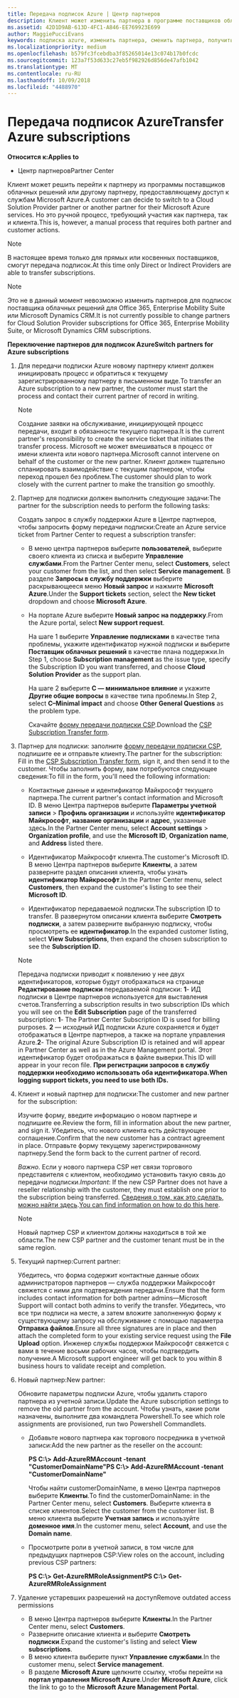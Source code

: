 ```yaml
---
title: Передача подписок Azure | Центр партнеров
description: Клиент может изменить партнера в программе поставщиков облачных решений, использующего службы Microsoft Azure. Однако это ручной процесс, требующий участия как партнера, так и клиента.
ms.assetid: 42D1D9AB-613D-4FC1-A846-EE769923E699
author: MaggiePucciEvans
keywords: подписка azure, изменить партнера, сменить партнера, получить нового партнера, другой партнер
ms.localizationpriority: medium
ms.openlocfilehash: b579fc3fcebdba3f85265014e13c074b17b0fcdc
ms.sourcegitcommit: 123a7f53d633c27eb5f982926d856de47afb1042
ms.translationtype: MT
ms.contentlocale: ru-RU
ms.lasthandoff: 10/09/2018
ms.locfileid: "4488970"
---
```

# <a name="transfer-azure-subscriptions"></a><span data-ttu-id="ae9e1-105">Передача подписок Azure</span><span class="sxs-lookup"><span data-stu-id="ae9e1-105">Transfer Azure subscriptions</span></span> 

**<span data-ttu-id="ae9e1-106">Относится к:</span><span class="sxs-lookup"><span data-stu-id="ae9e1-106">Applies to</span></span>**

-  <span data-ttu-id="ae9e1-107">Центр партнеров</span><span class="sxs-lookup"><span data-stu-id="ae9e1-107">Partner Center</span></span>

<span data-ttu-id="ae9e1-108">Клиент может решить перейти к партнеру из программы поставщиков облачных решений или другому партнеру, предоставляющему доступ к службам Microsoft Azure.</span><span class="sxs-lookup"><span data-stu-id="ae9e1-108">A customer can decide to switch to a Cloud Solution Provider partner or another partner for their Microsoft Azure services.</span></span> <span data-ttu-id="ae9e1-109">Но это ручной процесс, требующий участия как партнера, так и клиента.</span><span class="sxs-lookup"><span data-stu-id="ae9e1-109">This is, however, a manual process that requires both partner and customer actions.</span></span>

>[!Note]  
><span data-ttu-id="ae9e1-110">В настоящее время только для прямых или косвенных поставщиков, смогут передача подписок.</span><span class="sxs-lookup"><span data-stu-id="ae9e1-110">At this time only Direct or Indirect Providers are able to transfer subscriptions.</span></span>

>[!Note] 
><span data-ttu-id="ae9e1-111">Это не в данный момент невозможно изменить партнеров для подписок поставщика облачных решений для Office 365, Enterprise Mobility Suite или Microsoft Dynamics CRM.</span><span class="sxs-lookup"><span data-stu-id="ae9e1-111">It is not currently possible to change partners for Cloud Solution Provider subscriptions for Office 365, Enterprise Mobility Suite, or Microsoft Dynamics CRM subscriptions.</span></span>



**<span data-ttu-id="ae9e1-112">Переключение партнеров для подписок Azure</span><span class="sxs-lookup"><span data-stu-id="ae9e1-112">Switch partners for Azure subscriptions</span></span>**

1.  <span data-ttu-id="ae9e1-113">Для передачи подписки Azure новому партнеру клиент должен инициировать процесс и обратиться к текущему зарегистрированному партнеру в письменном виде.</span><span class="sxs-lookup"><span data-stu-id="ae9e1-113">To transfer an Azure subscription to a new partner, the customer must start the process and contact their current partner of record in writing.</span></span> 

    >[!Note]
    ><span data-ttu-id="ae9e1-114">Создание заявки на обслуживание, инициирующей процесс передачи, входит в обязанности текущего партнера.</span><span class="sxs-lookup"><span data-stu-id="ae9e1-114">It is the current partner's responsibility to create the service ticket that initiates the transfer process.</span></span> <span data-ttu-id="ae9e1-115">Microsoft не может вмешиваться в процесс от имени клиента или нового партнера.</span><span class="sxs-lookup"><span data-stu-id="ae9e1-115">Microsoft cannot intervene on behalf of the customer or the new partner.</span></span> <span data-ttu-id="ae9e1-116">Клиент должен тщательно спланировать взаимодействие с текущим партнером, чтобы переход прошел без проблем.</span><span class="sxs-lookup"><span data-stu-id="ae9e1-116">The customer should plan to work closely with the current partner to make the transition go smoothly.</span></span>

2.  <span data-ttu-id="ae9e1-117">Партнер для подписки должен выполнить следующие задачи:</span><span class="sxs-lookup"><span data-stu-id="ae9e1-117">The partner for the subscription needs to perform the following tasks:</span></span>

    <span data-ttu-id="ae9e1-118">Создать запрос в службу поддержки Azure в Центре партнеров, чтобы запросить форму передачи подписки:</span><span class="sxs-lookup"><span data-stu-id="ae9e1-118">Create an Azure service ticket from Partner Center to request a subscription transfer:</span></span>

    -   <span data-ttu-id="ae9e1-119">В меню центра партнеров выберите **пользователей**, выберите своего клиента из списка и выберите **Управление службами**.</span><span class="sxs-lookup"><span data-stu-id="ae9e1-119">From the Partner Center menu, select **Customers**, select your customer from the list, and then select **Service management**.</span></span> <span data-ttu-id="ae9e1-120">В разделе **Запросы в службу поддержки** выберите раскрывающееся меню **Новый запрос** и нажмите **Microsoft Azure**.</span><span class="sxs-lookup"><span data-stu-id="ae9e1-120">Under the **Support tickets** section, select the **New ticket** dropdown and choose **Microsoft Azure**.</span></span>

    -   <span data-ttu-id="ae9e1-121">На портале Azure выберите **Новый запрос на поддержку**.</span><span class="sxs-lookup"><span data-stu-id="ae9e1-121">From the Azure portal, select **New support request**.</span></span>

        <span data-ttu-id="ae9e1-122">На шаге 1 выберите **Управление подписками** в качестве типа проблемы, укажите идентификатор нужной подписки и выберите **Поставщик облачных решений** в качестве плана поддержки.</span><span class="sxs-lookup"><span data-stu-id="ae9e1-122">In Step 1, choose **Subscription management** as the issue type, specify the Subscription ID you want transferred, and choose **Cloud Solution Provider** as the support plan.</span></span>

        <span data-ttu-id="ae9e1-123">На шаге 2 выберите **C — минимальное влияние** и укажите **Другие общие вопросы** в качестве типа проблемы.</span><span class="sxs-lookup"><span data-stu-id="ae9e1-123">In Step 2, select **C–Minimal impact** and choose **Other General Questions** as the problem type.</span></span>

        <span data-ttu-id="ae9e1-124">Скачайте [форму передачи подписки CSP](https://assets.windowsphone.com/5222c408-e546-4e01-b72a-2ec7d4c43d57/CSP_Subscription_Transfer_Form_Azure_InvariantCulture_Default.zip).</span><span class="sxs-lookup"><span data-stu-id="ae9e1-124">Download the [CSP Subscription Transfer form](https://assets.windowsphone.com/5222c408-e546-4e01-b72a-2ec7d4c43d57/CSP_Subscription_Transfer_Form_Azure_InvariantCulture_Default.zip).</span></span>

3.  <span data-ttu-id="ae9e1-125">Партнер для подписки: заполните [форму передачи подписки CSP](https://assets.windowsphone.com/5222c408-e546-4e01-b72a-2ec7d4c43d57/CSP_Subscription_Transfer_Form_Azure_InvariantCulture_Default.zip), подпишите ее и отправьте клиенту.</span><span class="sxs-lookup"><span data-stu-id="ae9e1-125">The partner for the subscription: Fill in the [CSP Subscription Transfer form](https://assets.windowsphone.com/5222c408-e546-4e01-b72a-2ec7d4c43d57/CSP_Subscription_Transfer_Form_Azure_InvariantCulture_Default.zip), sign it, and then send it to the customer.</span></span> <span data-ttu-id="ae9e1-126">Чтобы заполнить форму, вам потребуются следующее сведения:</span><span class="sxs-lookup"><span data-stu-id="ae9e1-126">To fill in the form, you'll need the following information:</span></span>

    -   <span data-ttu-id="ae9e1-127">Контактные данные и идентификатор Майкрософт текущего партнера.</span><span class="sxs-lookup"><span data-stu-id="ae9e1-127">The current partner's contact information and Microsoft ID.</span></span> <span data-ttu-id="ae9e1-128">В меню Центра партнеров выберите **Параметры учетной записи** &gt; **Профиль организации** и используйте **идентификатор Майкрософт**, **название организации** и **адрес**, указанные здесь.</span><span class="sxs-lookup"><span data-stu-id="ae9e1-128">In the Partner Center menu, select **Account settings** &gt; **Organization profile**, and use the **Microsoft ID**, **Organization name**, and **Address** listed there.</span></span>

    -   <span data-ttu-id="ae9e1-129">Идентификатор Майкрософт клиента.</span><span class="sxs-lookup"><span data-stu-id="ae9e1-129">The customer's Microsoft ID.</span></span> <span data-ttu-id="ae9e1-130">В меню Центра партнеров выберите **Клиенты**, а затем разверните раздел описания клиента, чтобы узнать **идентификатор Майкрософт**.</span><span class="sxs-lookup"><span data-stu-id="ae9e1-130">In the Partner Center menu, select **Customers**, then expand the customer's listing to see their **Microsoft ID**.</span></span>

    -   <span data-ttu-id="ae9e1-131">Идентификатор передаваемой подписки.</span><span class="sxs-lookup"><span data-stu-id="ae9e1-131">The subscription ID to transfer.</span></span> <span data-ttu-id="ae9e1-132">В развернутом описании клиента выберите **Смотреть подписки**, а затем разверните выбранную подписку, чтобы просмотреть ее **идентификатор**.</span><span class="sxs-lookup"><span data-stu-id="ae9e1-132">In the expanded customer listing, select **View Subscriptions**, then expand the chosen subscription to see the **Subscription ID**.</span></span>

     >[!Note]
     ><span data-ttu-id="ae9e1-133">Передача подписки приводит к появлению у нее двух идентификаторов, которые будут отображаться на странице **Редактирование подписки** передаваемой подписки: **1**- ИД подписки в Центре партнеров используется для выставления счетов.</span><span class="sxs-lookup"><span data-stu-id="ae9e1-133">Transferring a subscription results in two subscription IDs which you will see on the **Edit Subscription** page of the transferred subscription: **1**- The Partner Center Subscription ID is used for billing purposes.</span></span> 
    <span data-ttu-id="ae9e1-134">**2** — исходный ИД подписки Azure сохраняется и будет отображаться в Центре партнеров, а также на портале управления Azure.</span><span class="sxs-lookup"><span data-stu-id="ae9e1-134">**2**-  The original Azure Subscription ID is retained and will appear in Partner Center as well as in the Azure Management portal.</span></span> <span data-ttu-id="ae9e1-135">Этот идентификатор будет отображаться в файле выверки.</span><span class="sxs-lookup"><span data-stu-id="ae9e1-135">This ID will appear in your recon file.</span></span>  **<span data-ttu-id="ae9e1-136">При регистрации запросов в службу поддержки необходимо использовать оба идентификатора.</span><span class="sxs-lookup"><span data-stu-id="ae9e1-136">When logging support tickets, you need to use both IDs.</span></span>**

4.  <span data-ttu-id="ae9e1-137">Клиент и новый партнер для подписки:</span><span class="sxs-lookup"><span data-stu-id="ae9e1-137">The customer and new partner for the subscription:</span></span>

    <span data-ttu-id="ae9e1-138">Изучите форму, введите информацию о новом партнере и подпишите ее.</span><span class="sxs-lookup"><span data-stu-id="ae9e1-138">Review the form, fill in information about the new partner, and sign it.</span></span> <span data-ttu-id="ae9e1-139">Убедитесь, что нового клиента есть действующее соглашение.</span><span class="sxs-lookup"><span data-stu-id="ae9e1-139">Confirm that the new customer has a contract agreement in place.</span></span> <span data-ttu-id="ae9e1-140">Отправьте форму текущему зарегистрированному партнеру.</span><span class="sxs-lookup"><span data-stu-id="ae9e1-140">Send the form back to the current partner of record.</span></span>

    <span data-ttu-id="ae9e1-141">*Важно*. Если у нового партнера CSP нет связи торгового представителя с клиентом, необходимо установить такую связь до передачи подписки.</span><span class="sxs-lookup"><span data-stu-id="ae9e1-141">*Important*: If the new CSP Partner does not have a reseller relationship with the customer, they must establish one prior to the subscription being transferred.</span></span> <span data-ttu-id="ae9e1-142">[Сведения о том, как это сделать, можно найти здесь](request-a-relationship-with-a-customer.md).</span><span class="sxs-lookup"><span data-stu-id="ae9e1-142">[You can find information on how to do this here](request-a-relationship-with-a-customer.md).</span></span>

    >[!Note]
    ><span data-ttu-id="ae9e1-143">Новый партнер CSP и клиентом должны находиться в той же области.</span><span class="sxs-lookup"><span data-stu-id="ae9e1-143">The new CSP partner and the customer tenant must be in the same region.</span></span> 

5.  <span data-ttu-id="ae9e1-144">Текущий партнер:</span><span class="sxs-lookup"><span data-stu-id="ae9e1-144">Current partner:</span></span>

    <span data-ttu-id="ae9e1-145">Убедитесь, что форма содержит контактные данные обоих администраторов партнеров — служба поддержки Майкрософт свяжется с ними для подтверждения передачи.</span><span class="sxs-lookup"><span data-stu-id="ae9e1-145">Ensure that the form includes contact information for both partner admins—Microsoft Support will contact both admins to verify the transfer.</span></span> <span data-ttu-id="ae9e1-146">Убедитесь, что все три подписи на месте, а затем вложите заполненную форму к существующему запросу на обслуживание с помощью параметра **Отправка файлов**.</span><span class="sxs-lookup"><span data-stu-id="ae9e1-146">Ensure all three signatures are in place and then attach the completed form to your existing service request using the **File Upload** option.</span></span> <span data-ttu-id="ae9e1-147">Инженер службы поддержки Майкрософт свяжется с вами в течение восьми рабочих часов, чтобы подтвердить получение.</span><span class="sxs-lookup"><span data-stu-id="ae9e1-147">A Microsoft support engineer will get back to you within 8 business hours to validate receipt and completion.</span></span>

6.  <span data-ttu-id="ae9e1-148">Новый партнер:</span><span class="sxs-lookup"><span data-stu-id="ae9e1-148">New partner:</span></span>

    <span data-ttu-id="ae9e1-149">Обновите параметры подписки Azure, чтобы удалить старого партнера из учетной записи.</span><span class="sxs-lookup"><span data-stu-id="ae9e1-149">Update the Azure subscription settings to remove the old partner from the account.</span></span> <span data-ttu-id="ae9e1-150">Чтобы узнать, какие роли назначены, выполните два командлета Powershell.</span><span class="sxs-lookup"><span data-stu-id="ae9e1-150">To see which role assignments are provisioned, run two Powershell Commandlets.</span></span>

    -   <span data-ttu-id="ae9e1-151">Добавьте нового партнера как торгового посредника в учетной записи:</span><span class="sxs-lookup"><span data-stu-id="ae9e1-151">Add the new partner as the reseller on the account:</span></span>

        **<span data-ttu-id="ae9e1-152">PS C:\\&gt; Add-AzureRMAccount -tenant "CustomerDomainName"</span><span class="sxs-lookup"><span data-stu-id="ae9e1-152">PS C:\\&gt; Add-AzureRMAccount -tenant "CustomerDomainName"</span></span>**

        <span data-ttu-id="ae9e1-153">Чтобы найти customerDomainName, в меню Центра партнеров выберите **Клиенты**.</span><span class="sxs-lookup"><span data-stu-id="ae9e1-153">To find the customerDomainName: in the Partner Center menu, select **Customers**.</span></span> <span data-ttu-id="ae9e1-154">Выберите клиента в списке клиентов.</span><span class="sxs-lookup"><span data-stu-id="ae9e1-154">Select the customer from the customer list.</span></span> <span data-ttu-id="ae9e1-155">В меню клиента выберите **Учетная запись** и используйте **доменное имя**.</span><span class="sxs-lookup"><span data-stu-id="ae9e1-155">In the customer menu, select **Account**, and use the **Domain name**.</span></span>

    -   <span data-ttu-id="ae9e1-156">Просмотрите роли в учетной записи, в том числе для предыдущих партнеров CSP:</span><span class="sxs-lookup"><span data-stu-id="ae9e1-156">View roles on the account, including previous CSP partners:</span></span>

        **<span data-ttu-id="ae9e1-157">PS C:\\&gt; Get-AzureRMRoleAssignment</span><span class="sxs-lookup"><span data-stu-id="ae9e1-157">PS C:\\&gt; Get-AzureRMRoleAssignment</span></span>**

7. <span data-ttu-id="ae9e1-158">Удаление устаревших разрешений на доступ</span><span class="sxs-lookup"><span data-stu-id="ae9e1-158">Remove outdated access permissions</span></span>

    -  <span data-ttu-id="ae9e1-159">В меню Центра партнеров выберите **Клиенты**.</span><span class="sxs-lookup"><span data-stu-id="ae9e1-159">In the Partner Center menu, select **Customers**.</span></span> 
    -  <span data-ttu-id="ae9e1-160">Разверните описание клиента и выберите **Смотреть подписки**.</span><span class="sxs-lookup"><span data-stu-id="ae9e1-160">Expand the customer's listing and select **View subscriptions**.</span></span> 
    -  <span data-ttu-id="ae9e1-161">В меню клиента выберите пункт **Управление службами**.</span><span class="sxs-lookup"><span data-stu-id="ae9e1-161">In the customer menu, select **Service management**.</span></span> 
    -  <span data-ttu-id="ae9e1-162">В разделе **Microsoft Azure** щелкните ссылку, чтобы перейти на **портал управления Microsoft Azure**.</span><span class="sxs-lookup"><span data-stu-id="ae9e1-162">Under **Microsoft Azure**, click the link to go to the **Microsoft Azure Management Portal**.</span></span>

 

 



